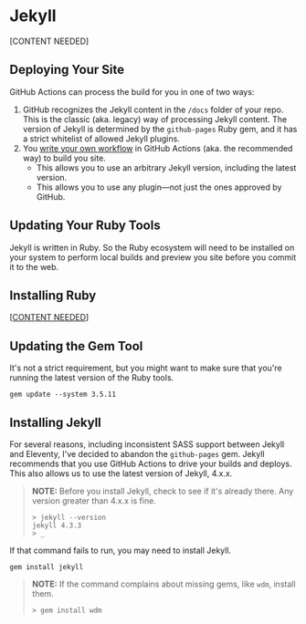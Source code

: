 # Jekyll

[CONTENT NEEDED]

## Deploying Your Site

GitHub Actions can process the build for you in one of two ways:

1. GitHub recognizes the Jekyll content in the `/docs` folder of your repo. This is the classic (aka. legacy) way of processing Jekyll content. The version of Jekyll is determined by the `github-pages` Ruby gem, and it has a strict whitelist of allowed Jekyll plugins.
2. You [write your own workflow](https://jekyllrb.com/docs/continuous-integration/github-actions/) in GitHub Actions (aka. the recommended way) to build you site.
   * This allows you to use an arbitrary Jekyll version, including the latest version.
   * This allows you to use any plugin&mdash;not just the ones approved by GitHub.

## Updating Your Ruby Tools

Jekyll is written in Ruby. So the Ruby ecosystem will need to be installed on your system to perform local builds and preview you site before you commit it to the web.

## Installing Ruby

[[CONTENT NEEDED](ruby-for-jekyll.md)]

## Updating the Gem Tool

It's not a strict requirement, but you might want to make sure that you're running the latest version of the Ruby tools.

```Text
gem update --system 3.5.11
```


## Installing Jekyll

For several reasons, including inconsistent SASS support between Jekyll and Eleventy, I've decided to abandon the `github-pages` gem. Jekyll recommends that you use GitHub Actions to drive your builds and deploys. This also allows us to use the latest version of Jekyll, 4.x.x.

> **NOTE:** Before you install Jekyll, check to see if it's already there. Any version greater than 4.x.x is fine.
>
> ```Text
> > jekyll --version
> jekyll 4.3.3
> > _
> ```

If that command fails to run, you may need to install Jekyll.

```Text
gem install jekyll
```

> **NOTE:** If the command complains about missing gems, like `wdm`, install them.
> ```Text
> > gem install wdm
> ```


